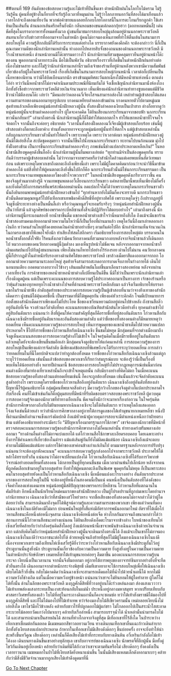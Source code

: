 ##ตอนที่ 169 อันดับของข้อสอบความรู้และไม้เท้าที่ปีนขึ้นเขา
ตำหนักฝึกฝนในโลกใบไม้คราม ไม่รู้วันรู้คืน ผู้คนที่อยู่ข้างในก็ยากที่จะรับรู้ถึงเวลาที่หมุนผ่าน ไม่รู้ว่าโลกภายนอกวันที่สองได้มาเยือนแล้ว
เวลาใกล้จะถึงตอนเที่ยงวัน พวกพ่อค้าขายแผงลอยก็กอบโกยโอกาสนี้ในการตะโกนเรียกลูกค้า ใช้เสาหินเป็นเส้นกั้น ด้านนอกเส้นครึกครื้นยิ่งนัก กลิ่นหอมของขนมเค้กดอกกุ้ยฮวา (ดอกหอมหมื่นลี้) เด่นชัดที่สุดในบรรดาอาหารทั้งหมดทั้งมวล
ฝูงชนที่มาชมการสอบใหญ่มุงล้อมอยู่ด้านนอกพระราชวังหลี สนทนาเกี่ยวกับข่าวสารที่ออกมาจากในตำหนัก ผู้คนไม่อาจมองเห็นภาพที่ทำให้ตื่นเต้นในสนามการสอบใหญ่ได้ ความรู้สึกกลับมิได้รับการกระทบแต่อย่างใด บรรยากาศยังคงคึกคัก จะต้องกล่าวว่า นี่ก็เป็นคุณงามความดีของนักเล่านิทานเหล่านั้น
ห่างออกไปหลายสิบจั้งของถนนของด้านนอกพระราชวังหลี มีโรงน้ำชาแห่งหนึ่ง ด้านหน้าลานมีโต๊ะธรรมดาวางไว้ นักเล่านิทานที่สวมชุดคลุมยาวยืนอยู่ด้านหน้าโต๊ะของตน พูดออกมาน้ำลายกระเด็น มือไม้เป็นพัลวัน อธิบายเรื่องราวที่เกิดขึ้นในตำหนักฝึกฝนอย่างต่อเนื่องไม่ขาดสาย และก็ไม่รู้ว่านักเล่านิทานเหล่านี้รวมถึงเจ้าของร้านที่อยู่ด้านหลังพวกเขามีความสัมพันธ์เกี่ยวข้องกับผู้ใดในพระราชวังหลี เรื่องที่เกิดขึ้นในสนามการสอบใหญ่ก่อนหน้านี้ เวลาต่อก็เปลี่ยนเป็นเนื้อหาของนิทาน ทว่ามิได้บิดเบือนมากนัก
ตรงข้ามมุมทิศตะวันตกเฉียงใต้มีหอน้ำชาแห่งหนึ่ง ตกแต่งโอ่อ่า ทว่าวันนี้หอน้ำชาก็ไม่อาจดำเนินตามประเพณีที่นิยมกันได้ จึงเชื้อเชิญนักเล่านิทานมานั่งห้องโถง อีกทั้งยังซื้อข่าวจากพระราชวังหลีด้วยเงินจำนวนมาก เห็นเพียงแค่นักเล่านิทานท่าทางซูบผอมแต่มีชีวิตชีวานำไม้ตีลงบนโต๊ะ เอ่ยว่า “มีคนเอ่ยว่าคลองฉวี่เจียงใสจนสามารถส่องได้ เหล่าท่านผู้เข้าสอบได้แสดงความสามารถของตนออกมาทุกรูปแบบ บางคนเหยียบลำคลองข้ามผ่าน บางคนหายตัวไปตามหมู่เมฆ สุดท้ายแล้วเหลือเพียงหนุ่มน้อยสำนักฝึกหลวงผู้นั้น ทั้งสองฝั่งลำคลองเงียบเป็นเป่าสาก ต่างก็อยากดูว่าหนุ่มน้อยผู้นั้นจะข้ามลำคลองอย่างไร ผู้ใดจะคาดคิด ได้ยินเสียงนกกระเรียนมาจากขอบฟ้า นกกระเรียนขาวนั่นกลับมา!”
เล่ามาถึงตรงนี้ นักเล่านิทานผู้นี้ก็ตีไม้ทำให้ตกอกตกใจ ทำให้แขกหอน้ำชาที่ใจจดใจจ่อตกใจ จากนั้นถึงจะค่อยๆ อธิบายต่อ “เวลานั้นทั้งสองฝั่งคลองฉวี่เจียงมีผู้เข้าสอบเกือบร้อย เช่นนี้ผู้เข้าสอบต่างก็ตกตะลึงตาค้าง ท่านทั้งหลายอาจจะถูกหนุ่มน้อยผู้นั้นทำให้ตกใจ แต่ผู้เข้าสอบเหล่านั้นกลับถูกนกกระเรียนขาวตัวนั้นทำให้ตกใจ เพราะเหตุใด เพราะว่าเวลาต่อมา หนุ่มน้อยสำนักฝึกหลวงผู้นั้นมิได้เอ่ยสิ่งใด สะบัดชุดคลุมยาว จากนั้นก็ขึ้นไปนั่งบนนกกระเรียนขาว ทะยานไปบนก้อนเมฆ มุ่งไปยังฝั่งตรงข้าม เป็นการขี่นกกระเรียนข้ามลำคลองจริงๆ ภาพเช่นนี้ช่างแปลกประหลาดเหลือเกิน!”
ในหอน้ำชามีเสียงพูดคุยดังขึ้นอื้ออึง
นักเล่านิทานผู้นั้นยิ้มพลางเอ่ยต่อ “ทุกท่านมิจำเป็นต้องพูดคุยกัน ทราบกันดีว่าบรรดาผู้เข้าสอบเหล่านั้น ไม่ว่าจากมาจากพรรคหรือว่าสำนักใดล้วนแต่เคยพบเห็นสัตว์เทพมาก่อน แต่เพราะเหตุใดพวกเขาถึงตกตะลึงถึงเพียงนี้เล่า เพราะไม่มีผู้ใดคาดคิดมาก่อนว่าจะนำวิธีนี้มาข้ามลำคลองได้ แต่สิ่งที่ทำให้ผู้คนตกตะลึงยิ่งขึ้นไปอีกก็คือ นกกระเรียนตัวนั้นมิใช่นกกระเรียนธรรมดา เป็นนกกระเรียนจวนเทพขุนพลตงอวี้ของต้าโจวพวกเรา!”
ในหอน้ำชามีเสียงพูดคุยดังเกรียวกราวขึ้น คนของจิงตูส่วนมากต่างรู้ดี จวนเทพขุนพลตงอวี้เลี้ยงนกกระเรียนขาว แค่หลายปีมานี้พบเห็นเพียงไม่กี่ครั้ง และยิ่งคิดไปถึงการสมรสที่แพร่สะพัดอลหม่านนั่น อดแปลกใจไม่ได้ว่าเพราะเหตุใดนกกระเรียนขาวตัวนั้นถึงยินยอมพาหนุ่มน้อยสำนักฝึกหลวงข้ามไป
“ทุกท่านหากยังไม่ลืมก็คงจะทราบดี นกกระเรียนขาวตัวนั้นติดตามคุณหนูสวี่ไปยังเทือกเขาเทพธิดาศักดิ์สิทธิ์ที่อยู่ทางทิศใต้ เพราะเหตุใดจู่ๆ ถึงปรากฏอยู่ที่จิงตูซึ่งมีระยะทางห่างเป็นหมื่นลี้เล่า หรือว่าคุณหนูสวี่จะยอมรับจริงๆ ว่าหนุ่มน้อยสำนักฝึกหลวงผู้นั้นเป็นว่าที่สามี แล้วลูกศิษย์ของพรรคกระบี่หลีซานทั้งสี่จะมีปฏิกิริยาโต้ตอบอย่างไร”
เล่ามาถึงตรงนี้ นักเล่านิทานผู้นี้กระแอมสองที ยกน้ำชาขึ้นดื่ม แขกหอน้ำชาต่างเข้าใจว่านี่หมายถึงสิ่งใด ถึงแม้จะมีแขกร้านน้ำชาสองสามคนเอ่ยออกมาด้วยความโมโหว่านี่ก็เป็นเรื่องที่ผ่านมาแล้ว เหตุใดวันนี้ถึงมาเล่าหลอกเอาเงินอีก ทว่าคนส่วนใหญ่ยังคงหยอดเงินค่าน้ำชาอย่างซื่อๆ ตามกันต่อไปอีก
นักเล่านิทานเห็นจำนวนเงินในถาดรองชงชาก็พึงพอใจยิ่งนัก ทำเสียงให้สดใสอีกครา เริ่มอธิบายเรื่องการสอบใหญ่ต่อ บรรดาคนในหอน้ำชาตั้งอกตั้งใจฟัง ไร้คนสังเกตว่ามีคนวัยกลางคนที่สวมหมวกงอบหลังจากจิบน้ำชาแล้วก็เดินออกไป หมวกงอบของคนวัยกลางคนผู้นี้งุ้มต่ำลง มองเห็นรูปหน้าไม่ชัดเจน หลังจากออกมาจากหอน้ำชาก็เดินผสมปนเปไปกับฝูงชนบนถนน เพียงไม่นานก็หายไปอย่างไร้ร่องรอย
ผ่านไปไม่นาน คนวัยกลางคนผู้นี้ก็ปรากฏตัวในตำหนักรับรองทางด้านทิศใต้ของพระราชวังหลี เขาล้วงเม็ดยาสีแดงออกมาจากอก ไอออกมาด้วยความทรมานระลอกใหญ่ สุดท้ายจึงสามารถสะกดอาการบาดเจ็บภายในร่างกายได้ เดินไปนอนบนเตียง ถอดหมวกงอบวางไว้ข้างๆ เส้นผมสีดำพลันโผล่ขึ้นมาเลือนรางสองหย่อม
หลังจากผ่านเวลาเที่ยงวัน การค้าขายของหอน้ำชาหอน้ำชาต่างก็เปลี่ยนเป็นดีขึ้น นี่มิใช่ว่าเป็นเพราะนักเล่านิทานเล่าเรื่องดึงดูดผู้คน แต่เป็นเพราะคะแนนของการสอบความรู้ได้ประกาศออกมาเป็นทางการ เจ้าของร้านหรือว่าหุ้นส่วนของทุกหอทุกโรงน้ำชาต่างไปจดที่ด้านหน้าพระราชวังหลีกลับมา แล้วจึงเริ่มอธิบายให้บรรดาแขกในร้านน้ำชาฟัง
ลำดับสุดท้ายของประกาศการสอบความรู้เป็นผู้เข้าสอบที่นามว่าจางทิงเทาของสำนักเด็ดดารา ฝูงชนมิได้คุ้นเคยชื่อนี้ เป็นธรรมดาที่มิได้พูดคุยกัน เพียงแค่หัวเราะคิกคัก โจมตีเป้าหมายการก่อตั้งของสำนักเด็ดดาราเพียงแค่ไม่กี่ประโยค ชื่อของเซวียนหยวนผ้ออยู่ค่อนไปข้างหลัง ถังซานสือลิ่วอยู่อันดับที่เจ็ด จวงห้วนอวี่ลำดับที่หก คะแนนสอบของบัณฑิตสำนักต้นไหวดีอย่างยิ่ง ทุกคนต่างเข้าไปอยู่สิบอันดับแรก แน่นอนว่า สิ่งที่ผู้คนให้ความสำคัญที่สุดก็คือรายชื่อที่อยู่สองอันดับแรก โก่วหานสือกับเฉินฉางเซิงมีรายชื่ออยู่อันดับแรกและอันดับสองตามลำดับ แต่ว่าชื่อของทั้งสองคนต่างก็มีหมายเหตุว่า ยอดเยี่ยม
เห็นคะแนนสอบความรู้ของการสอบใหญ่ เห็นการพูดคุยของแขกน้ำชาเต็มไปด้วยความแปลกประหลาดใจ ชี้ไปยังรายชื่อของโก่วหานสือกับเฉินฉางเซิง ชื่นชมไม่หยุด มีกลุ่มคนที่จากต่างเมืองมาถึงจิงตูเห็นคะแนนสอบของการสอบความรู้ต่างก็ไม่เข้าใจ ในใจครุ่นคิดในเมื่อมีรายชื่ออยู่ในอันดับแรก แล้วเหตุใดยังจะต้องเขียนชื่นชมอีกเล่า
มีกลุ่มคนจิงตูอธิบายให้แก่คนเหล่านี้ การสอบความรู้ของการสอบใหญ่เป็นเพียงแค่การจัดลำดับ มีเพียงแค่ข้อสอบที่พิเศษถึงจะได้รับการระบุว่ายอดเยี่ยม การกล่าวว่ายอดเยี่ยมในที่นี้โดยปกติจะแปลว่าทำถูกต้องทั้งหมด
รายชื่อของโก่วหานสือกับเฉินฉางเซิงล้วนแต่ถูกระบุไว้ว่ายอดเยี่ยม เช่นนั้นแล้วข้อสอบของพวกเขาก็เรียกว่าสมบูรณ์แบบ
จะต้องรู้ว่านี่เป็นเรื่องที่พบเห็นได้น้อยอย่างยิ่ง หลายปีผ่านมานี้ ข้อสอบของการสอบใหญ่ยังไม่ปรากฏเหตุการณ์เช่นนี้มาก่อน
คนต่างเมืองที่มาท่องเที่ยวเหล่านั้นถึงจะเข้าใจเหตุผลนั้น กลับมีบางอย่างที่คิดไม่ตก ในเมื่อคะแนนข้อสอบความรู้ของทั้งสองล้วนแต่ยอดเยี่ยมเช่นนี้ ก็คงจะถูกต้องทั้งหมด เช่นนั้นแล้วจะจัดลำดับคะแนนสูงต่ำอย่างไร เพราะเหตุใดรายชื่อของโก่วหานสือถึงอยู่อันดับแรก เฉินฉางเซิงถึงอยู่อันดับที่สองเล่า ปัญหานี้ไร้ผู้คนอธิบายได้ กลุ่มผู้คนที่พบเจอสิ่งต่างๆ มีความรู้กว้างไกลของจิงตูต่างก็แปลกประหลาดใจกับเรื่องนี้ คนที่ไม่เข้าเช่นกันก็คือผู้คุมสอบที่มีหน้าที่รับผิดชอบตรวจสอบของพระราชวังหลี
ผู้ควบคุมการสอบความรู้จ้องมองนักบวชที่ท่าทางเยือกเย็น ชัดเจนยิ่งนักว่าจะมาหาเรื่องก่อกวน ในใจครุ่นคิดสำนักการศึกษากลางถึงกับไม่ยินยอมหากเฉินฉางเซิงจะไม่ได้อันดับแรก ทว่าเหตุใดถึงแสดงออกโจ่งแจ้งเช่นนี้ด้วยเล่า
ทว่าสำนักการศึกษากลางอยู่ภายใต้การดูแลของใต้เท้ามุขนายกเหมยหลี่ซา หนึ่งปีที่ผ่านมามีพลังอำนาจแข็งแกร่งผิดปกติ ถึงแม้หัวหน้าผู้ควบคุมการสอบจะมีตำแหน่งเหนือกว่าฝ่ายตรงข้าม แต่ยังคงอธิบายอย่างระมัดระวัง
“มีปัญหาเรื่องมาตรฐานการใช้ภาษา”
เขาจ้องมองนักบวชที่มีหน้าที่ตรวจสอบคะแนนการสอบความรู้ของสำนักการศึกษากลางไม่กี่คนเหล่านั้น ท่าทางเคร่งขรึมพลางเอ่ยออกมา “ทางด้านอื่นต่างก็ไม่อาจแบ่งแยกได้ แต่โก่วหานสือใช้ภาษาละเอียดรอบคอบ โดยเฉพาะอย่างยิ่งการใช้คำเฉพาะที่เกี่ยวข้องในตำรา แม้แต่เส้นพู่กันก็ยังไม่ผิดแม้แต่น้อย เฉินฉางเซิงถึงแม้จะตอบคำถามไม่มีผิดแม้แต่น้อย แต่การใช้คำของเขาค่อนข้างเก่าแก่เกินไป ตามมาตรฐานหลังจากการปรับปรุง แน่นอนว่าจะต้องถูกหักคะแนน”
คะแนนการสอบความรู้ถูกส่งออกไปจากพระราชวังหลี ประกาศให้ใต้หล้าได้ทราบทั่วกัน แน่นอนว่าไม่อาจเปลี่ยนแปลงได้ โก่วหานสือกับเฉินฉางเซิงที่ได้รับการวิพากษ์วิจารณ์อย่างยอดเยี่ยมทั้งสองคน ได้กลายเป็นคู่ที่ทุกคนชื่นชม เมื่อเวลาผ่านพ้นไปเล็กน้อย หลังจากคนที่ถูกคัดเลือกเข้ามาอยู่ในรอบสุดท้าย ยิ่งทำให้ผู้คนตกตะลึงเป็นพิเศษ พูดคุยกันไม่หยุด ก็เป็นเพราะสองคนในรอบสุดท้ายยังคงเป็นโก่วหานสือกับเฉินฉางเซิง นี่เหมือนแฝงอะไรบางอย่าง อันดับแรกประกาศแรกของการสอบใหญ่ในปีนี้ จะต้องอยู่ที่หนึ่งในสองคนนี้เป็นแน่
คนหนึ่งเป็นอันดับสองที่โด่งดังของเจ็ดคำโคลงแห่งแดนเทพ หนุ่มน้อยผู้มีสติปัญญาของพรรคกระบี่หลีซาน โก่วหานสือที่แตกฉานในคัมภีร์เต๋า อีกหนึ่งเป็นนักเรียนใหม่คนแรกของสำนักฝึกหลวง เป็นผู้โปรดปรานที่ถูกบ่มเพาะโดยอำนาจเก่านิกายหลวง เฉินฉางเซิงว่าที่สามีของสวีโหย่วหรง จากชื่อเสียงของทั้งสองคนไม่อาจกล่าวได้ว่าผู้ใดด้อยกว่ากัน สามารถเดินมาถึงจุดก็ได้พิสูจน์ความรู้และความสามารถของพวกเขา เพียงแต่ว่าคนที่มองเฉินฉางเซิงในแง่ดียังคงมีไม่มาก
บ่อนพนันใหญ่ทั้งสี่แห่งมีอัตราการพนันออกมาใหม่ อัตราที่ได้เมื่อโก่วหานสือชนะคือหนึ่งต่อหนึ่งจุดสาม เฉินฉางเซิงคือหนึ่งต่อเจ็ด ห่างไกลกันมากจนถึงขนาดกล่าวได้ว่าสถานการณ์นี้โก่วหานสือชนะอย่างแน่นอน
ได้ยินเสียงดังเอ็ดตะโรมาจากข้างล่าง ใบหน้าของเทียนไห่เซิ่งเสวี่ยที่คล้ายกับว่ากำลังครุ่นคิดสิ่งใดอยู่ ถึงแม้ก่อนหน้านี้เขาจะพนันข้างเฉินฉางเซิงด้วยเงินจำนวนมาก แต่กลับคิดไม่ถึงว่าหนุ่มน้อยสำนักฝึกหลวงผู้นั้นจะเดินมาถึงตรงนี้ได้ ถึงแม้จะเป็นเขาก็ไม่อาจมองเฉินฉางเซิงในแง่ดีว่าจะเอาชนะต่อไปได้
ด้วยเหตุนี้จนถึงท้ายที่สุดก็ไม่มีผู้ใดมองเฉินฉางเซิงในแง่ดี เนื่องจากพวกเขารวมถึงเทียนไห่เซิ่งเสวี่ยรู้ดียิ่งว่าระหว่างโก่วหานสือกับเฉินฉางเซิงมีประตูกั้นไว้อยู่
ประตูบานนั้นสูงยิ่งนัก
ประตูบานนั้นเกี่ยวข้องกับความเป็นความตาย ยิ่งสูงยิ่งอยู่ในความเป็นความตาย
ในตำหนักประจักษ์อักษร เหมยหลี่ซาใต้เท้ามุขนายกค่อยๆ ลืมตาขึ้น มองคะแนนการสอบความรู้บนกระจก เงียบนิ่งเป็นเวลานาน จากนั้นจึงยิ้มออกมา อยู่ภายใต้การพยุงของอาจารย์ซินยากอย่างยิ่งที่จะยืดตัวยืนตรงได้ เดินออกมาจากตำหนักกระจ่างพิสุทธิ์ เดิมทีเขาอยากจะใช้การสอบใหญ่เพื่อให้เฉินฉางเซิงเติบโตได้เร็วยิ่งขึ้น กลับไม่คาดคิดว่าเฉินฉางเซิงจะสามารถเด็ดผลไม้ที่ฉ่ำไปด้วยน้ำผลนี้ได้ หากไม่มีความหวังก็ช่างเถิด แต่ในเมื่อความหวังอยู่ข้างหน้า แน่นอนว่าเขาจะไม่ยินยอมให้ผู้ใดทำลาย ผู้ใดก็ไม่ได้ทั้งนั้น
ด้านในลึกของพระราชวังหลี มงกุฎศักดิ์สิทธิ์ที่วางอยู่บนโต๊ะร่วงหล่นลงมา ส่องแสงแวววาว ไม้เท้าเทพส่องแสงกระทบเป็นเงาสะท้อนกลับในแม่น้ำ ประหนึ่งอยู่กลางมหาสมุทร หากเปรียบเทียบกับศาสตราวิเศษทั้งสองแล้ว ใบไม้ที่อยู่ในกระถางดินเผานั้นก็คงจะซอมซ่อ ทว่าใต้เท้าสังฆราชมิได้มองไปที่มงกุฎศักดิ์สิทธิ์ และก็ไม่ได้มองไปที่ไม้เท้าเทพ ทว่าจ้องมองใบไม้สีเขียวครามนั้น เหม่อลอยเงียบนิ่งไม่เอ่ยสิ่งใด
เขาไขว้มือไว้ข้างหลัง คล้ายกับชาวไร่ที่ปลูกดอกไม้ผู้แก่ชรา
ไม่ไกลออกไปเป็นสระน้ำใสสะอาด กระบวยไม้ลอยกวัดแกว่งไปมาเบาๆ คล้ายกับเรือลำหนึ่ง สามารถบรรจุน้ำได้ น้ำเหล่านั้นนำมารดใบไม้ได้ และสามารถนำมาเป็นสายฝนได้
สถานที่ห่างไกลจากจิงตูที่สุด มีเทือกเขาที่ไร้สิ่งใด ในป่าระหว่างเทือกเขาเชื่อมต่อกันตลอด มีเมฆหมอกสีขาวลอยวนเวียน ทางเดินบนเทือกเขาลื่นแฉะก้าวเดินลำบาก อีกทั้งยังเงียบสงบแปลกประหลาด ถ้าหากในเทือกเขาไม่มีเสียงดังต๊อกๆ ขึ้นบ่อยครั้ง อาจจะยิ่งทำให้น่าสะพรึงขึ้นทวีคูณ
เสียงต๊อกๆ เหล่านั้นก็คือเสียงไม้เท้าที่กระทบกับทางเดินหิน
อวี๋เหรินกำลังถือไม้เท้าโค้งงอ เดินบนทางเดินขึ้นเขาอย่างทุลักทุเล เขากับอาจารย์ของเฉินฉางเซิง นักพรตจี้ที่ลึกผู้นั้น มือทั้งคู่ไขว้กันเดินอยู่เบื้องหน้า คล้ายกับว่าเดิมทีมิได้กังวลว่าเขาจะตามทันหรือไม่
เสียงต๊อกๆ ยังคงดังเป็นเวลายาวนาน เมฆหมอกในป่าไม้ที่เงียบสงัดยิ่งหนาแน่นขึ้น ในนั้นมีเสียงแหลมเล็กดังออกมาเบาๆ คล้ายกับว่ามีสิ่งมีชีวิตจำนวนมากถูกเสียงไม้เท้าดึงดูดมาที่นี่


[Go To Next Chapter]( ./171.md)
